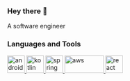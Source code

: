 ### Hey there 👋 

A software engineer

### Languages and Tools
<p>
    <a href="https://developer.android.com" target="_blank"> <img src="https://www.vectorlogo.zone/logos/android/android-icon.svg" alt="android" width="40" height="40" /> </a>
    <a href="https://kotlinlang.org" target="_blank"> <img src="https://www.vectorlogo.zone/logos/kotlinlang/kotlinlang-icon.svg" alt="kotlin" width="40" height="40" /> </a>
    <a href="https://spring.io/" target="_blank"> <img src="https://www.vectorlogo.zone/logos/springio/springio-icon.svg" alt="spring boot" width="40" height="40" /> </a>
    <a href="https://aws.amazon.com/" target="_blank"> <img src="https://www.vectorlogo.zone/logos/amazon_aws/amazon_aws-ar21.svg" alt="aws" width="90" height="40" /> </a>
        <a href="https://react.dev/" target="_blank"> <img src="https://www.vectorlogo.zone/logos/reactjs/reactjs-icon.svg" alt="react" width="40" height="40" /> </a>
    
</p>


